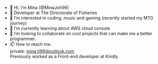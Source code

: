 - 👋 Hi, I’m Mina (@MinaJoh96)
- 💼 Developer at The Directorate of Fisheries
- 👀 I’m interested in coding, music and gaming (recently started my MTG journey)
- 🌱 I’m currently learning about AWS cloud console
- 💞️ I’m looking to collaborate on cool projects that can make me a better programmer.
- 📫 How to reach me:
<br/>private: mina.tj96@outlook.com
<br>Previously worked as a Front-end developer at Kindly
<!---
MinaJoh96/MinaJoh96 is a ✨ special ✨ repository because its `README.md` (this file) appears on your GitHub profile.
You can click the Preview link to take a look at your changes.
--->
